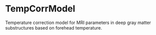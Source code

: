 # TempCorrModel
Temperature correction model for MRI parameters in deep gray matter substructures based on forehead temperature.
